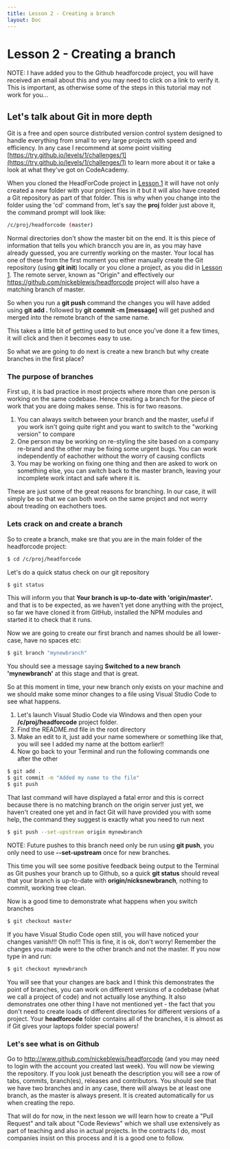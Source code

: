 ```yaml
---
title: Lesson 2 - Creating a branch
layout: Doc
---
```


# Lesson 2 - Creating a branch

NOTE: I have added you to the Github headforcode project, you will have received an email about this and you may need to click on a link to verify it. This is important, as otherwise some 
of the steps in this tutorial may not work for you...

## Let's talk about Git in more depth

Git is a free and open source distributed version control system designed to handle everything from small to very large projects with speed and efficiency. In any case I recommend at some point 
visiting [https://try.github.io/levels/1/challenges/1](https://try.github.io/levels/1/challenges/1) to learn more about it or take a look at what they've got on CodeAcademy.

When you cloned the HeadForCode project in [Lesson 1](/lesson1) it will have not only created a new folder with your project files in it but it will also have created a Git repository as part of that 
folder. This is why when you change into the folder using the 'cd' command from, let's say the **proj** folder just above it, the command prompt will look like:

```bash
/c/proj/headforcode (master)
```

Normal directories don't show the master bit on the end. It is this piece of information that tells you which brancch you are in, as you may have already guessed, you are currently working on 
the master. Your local has one of these from the first moment you either manually create the Git repository (using **git init**) locally or you clone a project, as you did in [Lesson 1](lesson1).
The remote server, known as "Origin" and effectively our https://github.com/nickeblewis/headforcode project will also have a matching branch of master.

So when you run a **git push** command the changes you will have added using **git add .** followed by **git commit -m [message]** will get pushed and merged into the remote branch of the same name.

This takes a little bit of getting used to but once you've done it a few times, it will click and then it becomes easy to use.

So what we are going to do next is create a new branch but why create branches in the first place?

### The purpose of branches

First up, it is bad practice in most projects where more than one person is working on the same codebase. Hence creating a branch for the piece of work that you are doing makes sense. This is for 
two reasons.

1. You can always switch between your branch and the master, useful if you work isn't going quite right and you want to switch to the "working version" to compare
2. One person may be working on re-styling the site based on a company re-brand and the other may be fixing some urgent bugs. You can work independently of eachother without the worry of causing conflicts
3. You may be working on fixing one thing and then are asked to work on something else, you can switch back to the master branch, leaving your incomplete work intact and safe where it is.

These are just some of the great reasons for branching. In our case, it will simply be so that we can both work on the same project and not worry about treading on eachothers toes. 

### Lets crack on and create a branch

So to create a branch, make sre that you are in the main folder of the headforcode project:

```bash
$ cd /c/proj/headforcode
```

Let's do a quick status check on our git repository

```bash
$ git status
```

This will inform you that **Your branch is up-to-date with 'origin/master'.** and that is to be expected, as we haven't yet done anything with the project, so far we have cloned it from GitHub, 
installed the NPM modules and started it to check that it runs.

Now we are going to create our first branch and names should be all lower-case, have no spaces etc:

```bash
$ git branch "mynewbranch"
```

You should see a message saying **Switched to a new branch 'mynewbranch'** at this stage and that is great.

So at this moment in time, your new branch only exists on your machine and we should make some minor changes to a file using Visual Studio Code to see what happens. 

1. Let's launch Visual Studio Code via Windows and then open your **/c/proj/headforcode** project folder.
2. Find the README.md file in the root directory 
3. Make an edit to it, just add your name somewhere or something like that, you will see I added my name at the bottom earlier!!
4. Now go back to your Terminal and run the following commands one after the other

```bash
$ git add .
$ git commit -m "Added my name to the file"
$ git push
```

That last command will have displayed a fatal error and this is correct because there is no matching branch on the origin server just yet, we haven't created one yet and in fact Git will have 
provided you with some help, the command they suggest is exactly what you need to run next

```bash
$ git push --set-upstream origin mynewbranch
```

NOTE: Future pushes to this branch need only be run using **git push**, you only need to use **--set-upstream** once for new branches.

This time you will see some positive feedback being output to the Terminal as Git pushes your branch up to Github, so a quick **git status** should reveal that your branch is up-to-date with 
__origin/nicksnewbranch__, nothing to commit, working tree clean.

Now is a good time to demonstrate what happens when you switch branches

```bash
$ git checkout master
```

If you have Visual Studio Code open still, you will have noticed your changes vanish!!! Oh no!!! This is fine, it is ok, don't worry! Remember the changes you made were to the other branch and not the 
master. If you now type in and run:

```bash
$ git checkout mynewbranch
```

You will see that your changes are back and I think this demonstrates the point of branches, you can work on different versions of a codebase (what we call a project of code) and not actually lose anything. 
It also demonstrates one other thing I have not mentioned yet - the fact that you don't need to create loads of different directories for different versions of a project. Your **headforcode** folder contains all of the branches, it is almost as if Git gives your laptops folder special powers!

### Let's see what is on Github

Go to http://www.github.com/nickeblewis/headforcode (and you may need to login with the account you created last week). You will now be viewing the repository. If you look just beneath the description 
you will see a row of tabs, commits, branch(es), releases and contributors. You should see that we have two branches and in any case, there will always be at least one branch, as the master is always present. It is created automatically for us when creating the repo.

That will do for now, in the next lesson we will learn how to create a "Pull Request" and talk about "Code Reviews" which we shall use extensively as part of teaching and also in actual projects. In the contracts I do, most companies insist on this process and it is a good one to follow.







